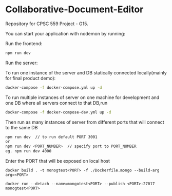 # Collaborative-Document-Editor
Repository for CPSC 559 Project - G15.

You can start your application with nodemon by running:

Run the frontend:

```bash
npm run dev
```

Run the server:

To run one instance of the server and DB statically connected locally(mainly for final product demo):
```bash
docker-compose -f docker-compose.yml up -d
```


To run multiple instances of server on one machine for development and one DB where all servers connect to that DB,run
```bash
docker-compose -f docker-compose-dev.yml up -d
```
Then run as many instances of server from different ports that will
connect to the same DB
```bash
npm run dev  // to run default PORT 3001
or
npm run dev <PORT_NUMBER>  // specify port to PORT_NUMBER
eg. npm run dev 4000
```

Enter the PORT that will be exposed on local host
```
docker build . -t monogtest<PORT> -f ./Dockerfile.mongo --build-arg arg=<PORT>

docker run --detach --name=mongotest<PORT> --publish <PORT>:27017 monogtest<PORT>
```